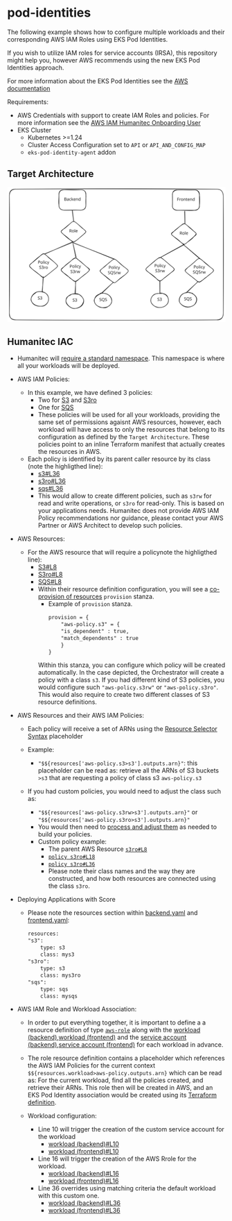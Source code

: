 # pod-identities

The following example shows how to configure multiple workloads and their corresponding AWS IAM Roles using EKS Pod Identities. 

If you wish to utilize IAM roles for service accounts (IRSA), this repository might help you, however AWS recommends using the new EKS Pod Identities approach.

For more information about the EKS Pod Identities see the [AWS documentation](https://aws.amazon.com/blogs/aws/amazon-eks-pod-identity-simplifies-iam-permissions-for-applications-on-amazon-eks-clusters/)

Requirements:
* AWS Credentials with support to create IAM Roles and policies. For more information see the [AWS IAM Humanitec Onboarding User](../humanitec-onboarding-aws-iam-user)
* EKS Cluster
    * Kubernetes >=1.24
    * Cluster Access Configuration set to `API` or `API_AND_CONFIG_MAP`
    * `eks-pod-identity-agent` addon

## Target Architecture
![Humanitec EKS SVG](architecture.svg)

## Humanitec IAC
* Humanitec will [require a standard namespace](resource-definition/namespace.tf). This namespace is where all your workloads will be deployed.
* AWS IAM Policies:

    * In this example, we have defined 3 policies:
        * Two for [S3](resource-definition/policy-s3.tf) and [S3ro](resource-definition/policy-s3ro.tf)
        * One for [SQS](resource-definition/policy-sqs.tf) 
        * These policies will be used for all your workloads, providing the same set of permissions agaisnt AWS resources, however, each workload will have access to only the resources that belong to its configuration as defined by the `Target Architecture`. These policies point to an inline Terraform manifest that actually creates the resources in AWS.
    * Each policy is identified by its parent caller resource by its class (note the highligthed line):
        * [s3#L36](resource-definition/policy-s3.tf#L36)
        * [s3ro#L36](resource-definition/policy-s3ro.tf#L36)
        * [sqs#L36](resource-definition/policy-sqs.tf#L36)
        * This would allow to create different policies, such as `s3rw` for read and write operations, or `s3ro` for read-only. This is based on your applications needs. Humanitec does not provide AWS IAM Policy recommendations nor guidance, please contact your AWS Partner or AWS Architect to develop such policies.
* AWS Resources:

    * For the AWS resource that will require a policynote the highligthed line):
        * [S3#L8](resource-definition/s3.tf#L8)
        * [S3ro#L8](resource-definition/s3ro.tf#L8)
        * [SQS#L8](resource-definition/sqs.tf#L8) 
        * Within their resource definition configuration, you will see a [co-provision of resources](https://developer.humanitec.com/platform-orchestrator/resources/resource-graph/#co-provision-resources) `provision` stanza.
            * Example of `provision` stanza.
                ```
                provision = {
                    "aws-policy.s3" = {
                    "is_dependent" : true,
                    "match_dependents" : true
                    }
                }
                ```
            Within this stanza, you can configure which policy will be created automatically. In the case depicted, the Orchestrator will create a policy with a class `s3`. If you had different kind of S3 policies, you would configure such `"aws-policy.s3rw"` or `"aws-policy.s3ro"`. This would also require to create two different classes of S3 resource definitions.
* AWS Resources and their AWS IAM Policies:

    * Each policy will receive a set of ARNs using the [Resource Selector Syntax](https://developer.humanitec.com/platform-orchestrator/resources/resource-graph/#resource-selectors) placeholder

    * Example: 
        * `"$${resources['aws-policy.s3>s3'].outputs.arn}"`: this placeholder can be read as: retrieve all the ARNs of S3 buckets `>s3` that are requesting a policy of class s3 `aws-policy.s3`
    * If you had custom policies, you would need to adjust the class such as:
        * `"$${resources['aws-policy.s3rw>s3'].outputs.arn}"` or `"$${resources['aws-policy.s3ro>s3'].outputs.arn}"`
        * You would then need to [process and adjust them](resource-definition/source/s3-policy.tf#L34) as needed to build your policies.
        * Custom policy example:
            * The parent AWS Resource [`s3ro#L8`](resource-definition/s3ro.tf#L8) 
            * [`policy s3ro#L18`](resource-definition/policy-s3ro.tf#L18)
            * [`policy s3ro#L36`](resource-definition/policy-s3ro.tf#L36)
            * Please note their class names and the way they are constructed, and how both resources are connected using the class `s3ro`.
* Deploying Applications with Score
    * Please note the resources section within [backend.yaml](backend.yaml) and [frontend.yaml](frontend.yaml):
        ```
        resources:
        "s3":
            type: s3
            class: mys3
        "s3ro":
            type: s3
            class: mys3ro
        "sqs":
            type: sqs
            class: mysqs
        ```
* AWS IAM Role and Workload Association:
    * In order to put everything together, it is important to define a a resource definition of type [`aws-role`](resource-definition/role.tf) along with the [workload (backend)](resource-definition/workload-backend.tf),[workload (frontend)](resource-definition/workload-frontend.tf) and the [service account (backend)](resource-definition/service-account-backend.tf),[service account (frontend)](resource-definition/service-account-frontend.tf) for each workload in advance. 
    * The role  resource definition  contains a placeholder which references the AWS IAM Policies for the current context `$${resources.workload>aws-policy.outputs.arn}` which can be read as: For the current workload, find all the policies created, and retrieve their ARNs. This role then will be created in AWS, and an EKS Pod Identity association would be created using its [Terraform definition](resource-definition/source/role.tf#53).
    * Workload configuration:

        * Line 10 will trigger the creation of the custom service account for the workload
            * [workload (backend)#L10](resource-definition/workload-backend.tf#L10)
            * [workload (frontend)#L10](resource-definition/workload-frontend.tf#L10)
        * Line 16 will trigger the creation of the AWS Rrole for the workload.
            * [workload (backend)#L16](resource-definition/workload-backend.tf#L16)
            * [workload (frontend)#L16](resource-definition/workload-frontend.tf#L16)
        * Line 36 overrides using matching criteria the default workload with this custom one.
            * [workload (backend)#L36](resource-definition/workload-backend.tf#L36)
            * [workload (frontend)#L36](resource-definition/workload-frontend.tf#L36)


